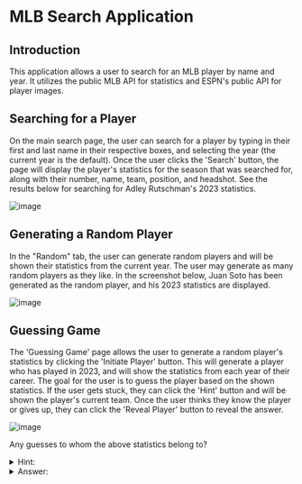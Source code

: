 # MLB Search Application

## Introduction
This application allows a user to search for an MLB player by name and year. It utilizes the public MLB API for statistics and ESPN's public API for player images.

## Searching for a Player
On the main search page, the user can search for a player by typing in their first and last name in their respective boxes, and selecting the year (the current year is the default). Once the user clicks the 'Search' button, the page will display the player's statistics for the season that was searched for, along with their number, name, team, position, and headshot. See the results below for searching for Adley Rutschman's 2023 statistics.

![image](https://github.com/bwiss11/MLB-Search-App-and-Guessing-Game/assets/79183545/25378a61-c8af-426f-99de-68d21b5fbaf6)


## Generating a Random Player
In the "Random" tab, the user can generate random players and will be shown their statistics from the current year. The user may generate as many random players as they like. In the screenshot below, Juan Soto has been generated as the random player, and his 2023 statistics are displayed.

![image](https://github.com/bwiss11/MLB-Search-App-and-Guessing-Game/assets/79183545/716908cc-20e8-45aa-9044-28e5f4b4a58d)



## Guessing Game
The 'Guessing Game' page allows the user to generate a random player's statistics by clicking the 'Initiate Player' button. This will generate a player who has played in 2023, and will show the statistics from each year of their career. The goal for the user is to guess the player based on the shown statistics. If the user gets stuck, they can click the 'Hint' button and will be shown the player's current team. Once the user thinks they know the player or gives up, they can click the 'Reveal Player' button to reveal the answer.

![image](https://github.com/bwiss11/MLB-Search-App-and-Guessing-Game/assets/79183545/f3f6e999-e24e-47fb-a37a-8ba0cefa62a6)

Any guesses to whom the above statistics belong to?
<details> 
  <summary>Hint:</summary>
  2023 team: St. Louis Cardinals
</details>

<details> 
  <summary>Answer:</summary>
  Paul Goldschmidt
</details>

